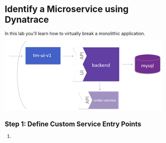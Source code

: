 # Identify a Microservice using Dynatrace

In this lab you'll learn how to virtually break a monolithic application.

![scaling](../assets/virtually_break.png)

## Step 1: Define Custom Service Entry Points

1. 
